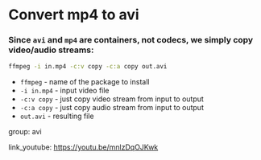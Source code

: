 # Convert mp4 to avi

### Since `avi` and `mp4` are containers, not codecs, we simply copy video/audio streams:

```bash
ffmpeg -i in.mp4 -c:v copy -c:a copy out.avi
```

- `ffmpeg` - name of the package to install
- `-i in.mp4` - input video file
- `-c:v copy` - just copy video stream from input to output
- `-c:a copy` - just copy audio stream from input to output
- `out.avi` - resulting file

group: avi


link_youtube: https://youtu.be/mnlzDqOJKwk
